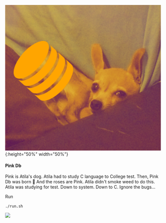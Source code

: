 ![](public/Pink_Db.png){:height="50%" width="50%"}
#### Pink Db
Pink is Atila's dog.
Atila had to study C language to College test.
Then, Pink Db was born :dog:
And the roses are Pink.
Atila didn't smoke weed to do this.
Atila was studying for test.
Down to system.
Down to C.
Ignore the bugs...


Run
```
./run.sh
```
![](public/First.gif')

